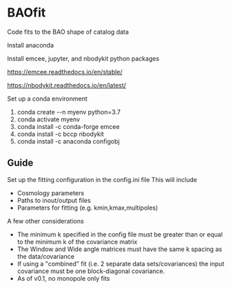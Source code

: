 # BAOfit
Code fits to the BAO shape of catalog data

Install anaconda

Install emcee, jupyter, and nbodykit python packages

https://emcee.readthedocs.io/en/stable/

https://nbodykit.readthedocs.io/en/latest/

Set up a conda environment

1. conda create --n myenv python=3.7
2. conda activate myenv
3. conda install -c conda-forge emcee
4. conda install -c bccp nbodykit
5. conda install -c anaconda configobj

## Guide

Set up the fitting configuration in the config.ini file
This will include 
* Cosmology parameters
* Paths to inout/output files
* Parameters for fitting (e.g. kmin,kmax,multipoles)

A few other considerations
* The minimum k specified in the config file must be greater than or equal to the minimum k of the covariance matrix
* The Window and Wide angle matrices must have the same k spacing as the data/covariance
* If using a "combined" fit (i.e. 2 separate data sets/covariances) the input covariance must be one block-diagonal covariance.
* As of v0.1, no monopole only fits

